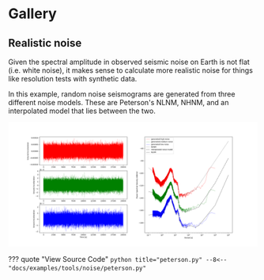 # Gallery

## Realistic noise

Given the spectral amplitude in observed seismic noise on Earth is not flat (i.e. white
noise), it makes sense to calculate more realistic noise for things like resolution tests
with synthetic data.

In this example, random noise seismograms are generated from three different noise
models. These are Peterson's NLNM, NHNM, and an interpolated model that lies between the
two.


![peterson](../examples/tools/noise/peterson.png)

??? quote "View Source Code" 
    ```python title="peterson.py"
    --8<-- "docs/examples/tools/noise/peterson.py"
    ```
